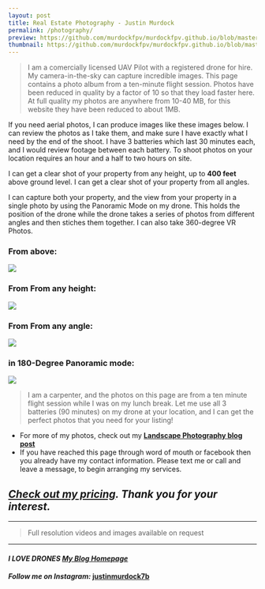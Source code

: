 ```yaml
---
layout: post
title: Real Estate Photography - Justin Murdock
permalink: /photography/
preview: https://github.com/murdockfpv/murdockfpv.github.io/blob/master/images/sunnyside_2.jpg?raw=true
thumbnail: https://github.com/murdockfpv/murdockfpv.github.io/blob/master/images/sunnyside_2.jpg?raw=true
---
```


> I am a comercially licensed UAV Pilot with a registered drone for hire. My camera-in-the-sky can capture incredible images. This page contains a photo album from a ten-minute flight session. Photos have been reduced in quality by a factor of 10 so that they load faster here. At full quality my photos are anywhere from 10-40 MB, for this website they have been reduced to about 1MB.

If you need aerial photos, I can produce images like these images below. I can review the photos as I take them, and make sure I have exactly what I need by the end of the shoot. I have 3 batteries which last 30 minutes each, and I would review footage between each battery. To shoot photos on your location requires an hour and a half to two hours on site.

I can get a clear shot of your property from any height, up to **400 feet** above ground level. I can get a clear shot of your property from all angles.

I can capture both your property, and the view from your property in a single photo by using the Panoramic Mode on my drone. This holds the position of the drone while the drone takes a series of photos from different angles and then stiches them together. I can also take 360-degree VR Photos.

### From above:

<img src="https://github.com/murdockfpv/murdockfpv.github.io/blob/master/images/sunnyside_4.jpg?raw=true" style="max-height: 100%; max-width: 100%"/>

### From From any height:

<img src="https://github.com/murdockfpv/murdockfpv.github.io/blob/master/images/sunnyside_3.jpg?raw=true" style="max-height: 100%; max-width: 100%"/>

### From From any angle:

<img src="https://github.com/murdockfpv/murdockfpv.github.io/blob/master/images/sunnyside_2.jpg?raw=true" style="max-height: 100%; max-width: 100%"/>

### in 180-Degree Panoramic mode:

<img src="https://github.com/murdockfpv/murdockfpv.github.io/blob/master/images/sunnyside_1.jpg?raw=true" style="max-height: 100%; max-width: 100%"/>

> I am a carpenter, and the photos on this page are from a ten minute flight session while I was on my lunch break. Let me use all 3 batteries (90 minutes) on my drone at your location, and I can get the perfect photos that you need for your listing!

* For more of my photos, check out my [**Landscape Photography blog post**](https://murdockfpv.github.io/Landscape-Photography/)
* If you have reached this page through word of mouth or facebook then you already have my contact information. Please text me or call and leave a message, to begin arranging my services. 

## _**[Check out my pricing](/pricing/). Thank you for your interest.**_

___

> Full resolution videos and images available on request

___

#### _**I LOVE DRONES [My Blog Homepage](/)**_
#### _Follow me on Instagram:_ [**justinmurdock7b**](https://www.instagram.com/justinmurdock7b/?hl=en)
